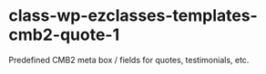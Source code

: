 # class-wp-ezclasses-templates-cmb2-quote-1
Predefined CMB2 meta box / fields for quotes, testimonials, etc.
